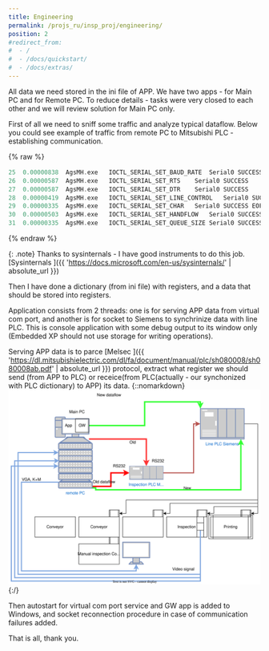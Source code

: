 ```yaml
---
title: Engineering
permalink: /projs_ru/insp_proj/engineering/
position: 2
#redirect_from:
#  - /
#  - /docs/quickstart/
#  - /docs/extras/
---
```


All data we need stored in the ini file of APP. We have two apps - for Main PC and for Remote PC. To reduce details - tasks were very closed to each other and we will review solution for Main PC only.


First of all we need to sniff some traffic and analyze typical dataflow. Below you could see example of traffic from remote PC to Mitsubishi PLC - establishing communication.


{% raw %}
```cpp
25	0.00000838	AgsMH.exe	IOCTL_SERIAL_SET_BAUD_RATE	Serial0	SUCCESS	Rate: 9600
26	0.00000587	AgsMH.exe	IOCTL_SERIAL_SET_RTS	Serial0	SUCCESS		
27	0.00000587	AgsMH.exe	IOCTL_SERIAL_SET_DTR	Serial0	SUCCESS		
28	0.00000419	AgsMH.exe	IOCTL_SERIAL_SET_LINE_CONTROL	Serial0	SUCCESS	StopBits: 1 Parity: ODD WordLength: 8
29	0.00000335	AgsMH.exe	IOCTL_SERIAL_SET_CHAR	Serial0	SUCCESS	EOF:0 ERR:0 BRK:0 EVT:0 XON:11 XOFF:13
30	0.00000503	AgsMH.exe	IOCTL_SERIAL_SET_HANDFLOW	Serial0	SUCCESS	Shake:1 Replace:40 XonLimit:2048 XoffLimit:512
31	0.00000335	AgsMH.exe	IOCTL_SERIAL_SET_QUEUE_SIZE	Serial0	SUCCESS	InSize: 1024 OutSize: 1024
```
{% endraw %}

{: .note}
Thanks to sysinternals - I have good instruments to do this job.
[Sysinternals ]({{ 'https://docs.microsoft.com/en-us/sysinternals/' | absolute_url }})

Then I have done a dictionary (from ini file) with registers, and a data that should be stored into registers.

Application consists from 2 threads: one is for serving APP data from virtual com port, and another is for socket to Siemens to synchrinize data with line PLC. This is console application with some debug output to its window only (Embedded XP should not use storage for writing operations).

Serving APP data is to parce
[Melsec ]({{ 'https://dl.mitsubishielectric.com/dl/fa/document/manual/plc/sh080008/sh080008ab.pdf' | absolute_url }}) protocol, extract what register we should send (from APP to PLC) or receice(from PLC(actually - our synchonized with PLC dictionary) to APP) its data.
{::nomarkdown}
<img src="/img/gwarchitecture.svg">
{:/}

Then autostart for virtual com port service and GW app is added to Windows, and socket reconnection procedure in case of communication failures added.

That is all, thank you.
